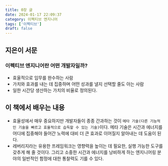 ```yaml
---
title: 0장 글
date: 2024-01-17 22:09:37
category: 이펙티브 엔지니어
tags: ['이펙티브']
draft: false
---
```


## 지은이 서문

### 이펙티브 엔지니어란 어떤 개발자일까?

- 효울적으로 임무를 완수하는 사람
- 가치와 효과를 내는 데 집중하며 어떤 성과를 낼지 선택할 줄도 아는 사람
- 일한 시간당 생산하는 가치의 비율로 정의된다.

## 이 책에서 배우는 내용

- 효율성에서 매우 중요하지만 개발자들이 종종 간과하는 것이 `메타 기술(다른 기능적인 기술을 빠르고 효율적으로 습득할 수 있는 기술)`이다. 메타 기술은 시간과 에너지를 어디에 집중해야 들어간 노력에 대비 더 큰 효과로 이어질지 알아내는 데 도움이 된다.
- 레버리지라는 유용한 프레임워크는 영향력을 높이는 데 필요한, 실행 가능한 도구를 갖추게 해 줄 것이다. 그리고 소중한 시간과 에너지를 낭비하게 하는 엔지니어링 분야의 일반적인 함정에 대한 통찰력도 기를 수 있다.
